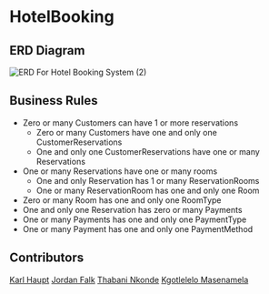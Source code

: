 # HotelBooking

## ERD Diagram
![ERD For Hotel Booking System (2)](https://user-images.githubusercontent.com/122435537/220911242-bb077161-172f-4317-8d71-6da02d970b35.png)

## Business Rules
  - Zero or many Customers can have 1 or more reservations
      - Zero or many Customers have one and only one CustomerReservations
      - One and only one CustomerReservations have one or many Reservations
  - One or many Reservations have one or many rooms
      - One and only Reservation has 1 or many ReservationRooms
      - One or many ReservationRoom has one and only one Room
  - Zero or many Room has one and only one RoomType
  - One and only one Reservation has zero or many Payments
  - One or many Payments has one and only one PaymentType
  - One or many Payment has one and only one PaymentMethod

## Contributors
[Karl Haupt](https://github.com/KarlHaupt)
[Jordan Falk](https://github.com/JordanFalkBBD)
[Thabani Nkonde](https://github.com/thabaniBBD2712)
[Kgotlelelo Masenamela](https://github.com/masek002)
